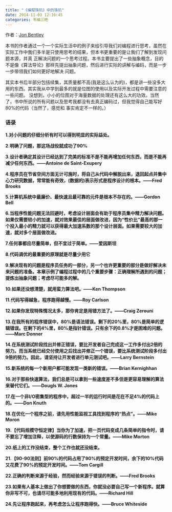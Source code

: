 ```yaml
---
title: "《编程珠玑》中的珠玑"
date: 2014-11-03 12:16:45
categories: 韦编三绝
---
```

作者：[Jon Bentley](http://en.wikipedia.org/wiki/Jon_Bentley)

本书的作者通过一个一个实际生活中的例子来给引导我们对编程进行思考，虽然在实际工作中我们多半是只使用思考的结果，但本书更重要的是让我们了解到发现问题本源，并真
正解决问题的一个思考过程。本书主要提出了一些抽象概念，目的不是像《算法导论》那样先提出抽象问题，然后进行实际的讲解与编码，而是一步一步带领我们如何更好地解决
问题。

其实本书后半部分包括续集，其质量都不高(我是这么认为的)，都是讲一些没多大用的东西。其实我从中学到最多的就是位图的使用以及实际开发过程中需要注意的一些问题。
没想到，小小的位图对于海量数据的处理还有这么大的功效。当然了，书中所说的所有问题以及思考我都没有去真正编码过，但我觉得自己能写好80\%的代码（当然了，感觉和
事实肯定不一样的。）

### 语录

**1.对小问题的仔细分析有时可以得到明显的实际益处。**

**2.明确了问题，那这场战役就成功了90\%**

**3.设计者确定其设计已经达到了完美的标准不是不能再增加任何东西，而是不能再减少任何东西。——Antoine de Saint-Exupery**

**4.程序员在节省空间方面无计可施时，将自己从代码中解脱出来，退回起点并集中心力研究数据，常常能有奇效，(数据的)表示形式是程序设计的根本。——Fred Brooks**

**5.计算机系统中最廉价、最快速且最可靠的元件是根本不存在的。——Gordon Bell**

**6.当程序性能问题无法回避时，考虑设计层面会有助于程序员集中精力解决问题。如果仅需要较小的加速，就对效果最佳的层面做改进，因为“性价比”最高的那一个投入最小的精力就可以获得最大加速系数的那个设计层面。如果需要较大的加速，就对多个层面做改进。**

**7.任何事都应尽量简单，但不宜过于简单。——爱因斯坦**

**8.代码调优的最重要的原理就是尽量少用它**

**9.解决现有的问题是程序员任务的一部分，另一个也许更重要的部分是做好解决未来问题的准备。本章示例了编程过程中的几个重要步骤：正确理解所遇到的问题；提炼出抽象问题；考虑尽可能多的解。**

**10.如果还没想清楚，就用蛮力算法吧。——Ken Thompson**

**11.代码写得越急，程序跑得越慢。——Roy Carlson**

**12.如果你发现特殊情况太多，那你肯定是用错方法了。——Craig Zerouni**

**13.在我所有的程序错误中，80\%是语法错误。剩下的20\%里，80\%是简单的逻辑错误。在剩下的4\%里，80\%是指针错误。只有余下的0.8\%才是困难的问题。——Marc Donner**

**14.在系统测试阶段找出并修正错误，要比开发者自己完成这一工作多付出2倍的努力。而当系统已经交付使用之后找出并修正一个错误，要比系统测试阶段多付出9倍的努力。因此，请坚持让开发者进行单元测试吧。——Larry Bernstein**

**15.新系统的每一个新用户都可能发现一类新的错误。——Brian Kernighhan**

**16.对于那些快速算法，我们总是可以拿到一些速度差不多但是更容易理解的算法来替代它们。——Dougls W. Jones**

**17.在一个非I/O密集型的程序中，超过一半的运行时间是花在不足4\%的代码上的。——Don Knuth**

**18.在优化一个程序之前，请先用性能监视工具找到程序的“热点”。——Mike Moron**

**19.【代码规模守恒定律】当你为了加速，把一页代码变成几条简单的指令时，请不要忘了增加注释，以使源码的行数保持为一个常量。——Mike Morton**

**20.纸上的工作没结束，整个工作也就还没结束。**

**21.【90-90法则】前90\%的代码占用了90\%的预定开发时间，余下的10\%代码又花费了90\%的预定开发时间。——Tom Cargill**

**22.正确的判断来源于经验，然而经验来源于错误的判断。——Fred Brooks**

**23.如果有人基本上做出了你想要做的东西，你就没必要自己写一个新程序。就算你非写不可，也请尽可能多地利用现有的代码。——Richard Hill**

**24.先让程序跑起来，再考虑怎么让程序跑得快。——Bruce Whiteside**
